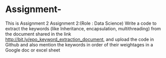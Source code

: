 # Assignment-
This is Assignment 2
Assignment 2:(Role : Data Science)
Write a code to extract the keywords (like Inheritance, encapsulation, multithreading) from the document shared in the link http://bit.ly/epo_keyword_extraction_document, and upload the code in Github and also mention the keywords in order of their weightages in a Google doc or excel sheet
